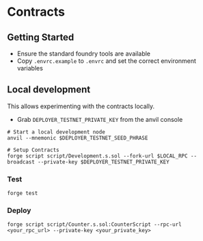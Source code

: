 # Contracts

## Getting Started

* Ensure the standard foundry tools are available
* Copy `.envrc.example` to `.envrc` and set the correct environment variables

## Local development

This allows experimenting with the contracts locally.

* Grab `DEPLOYER_TESTNET_PRIVATE_KEY` from the anvil console

```shell
# Start a local development node
anvil --mnemonic $DEPLOYER_TESTNET_SEED_PHRASE 

# Setup Contracts
forge script script/Development.s.sol --fork-url $LOCAL_RPC --broadcast --private-key $DEPLOYER_TESTNET_PRIVATE_KEY
```

### Test

```shell
forge test
```

### Deploy

```shell
forge script script/Counter.s.sol:CounterScript --rpc-url <your_rpc_url> --private-key <your_private_key>
```
